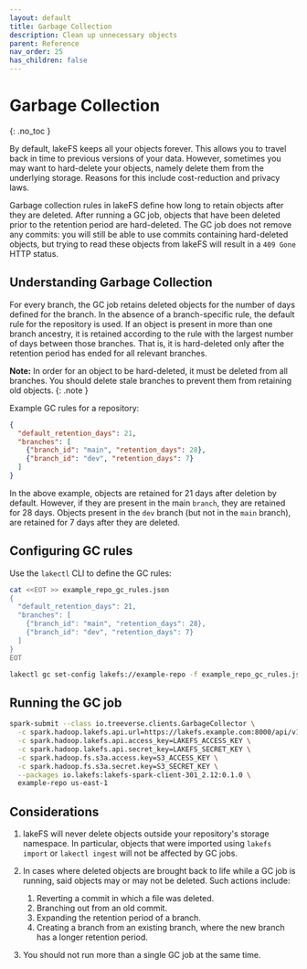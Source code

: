 ```yaml
---
layout: default
title: Garbage Collection
description: Clean up unnecessary objects
parent: Reference
nav_order: 25
has_children: false
---
```


# Garbage Collection
{: .no_toc }

By default, lakeFS keeps all your objects forever. This allows you to travel back in time to previous versions of your data.
However, sometimes you may want to hard-delete your objects, namely delete them from the underlying storage. 
Reasons for this include cost-reduction and privacy laws.

Garbage collection rules in lakeFS define how long to retain objects after they are deleted.
After running a GC job, objects that have been deleted prior to the retention period are hard-deleted.
The GC job does not remove any commits: you will still be able to use commits containing hard-deleted objects,
but trying to read these objects from lakeFS will result in a `409 Gone` HTTP status.

## Understanding Garbage Collection

For every branch, the GC job retains deleted objects for the number of days defined for the branch.
In the absence of a branch-specific rule, the default rule for the repository is used.
If an object is present in more than one branch ancestry, it is retained according to the rule with the largest number of days between those branches.
That is, it is hard-deleted only after the retention period has ended for all relevant branches.

**Note:** In order for an object to be hard-deleted, it must be deleted from all branches.
You should delete stale branches to prevent them from retaining old objects.
{: .note }

Example GC rules for a repository:
```json
{
  "default_retention_days": 21,
  "branches": [
    {"branch_id": "main", "retention_days": 28},
    {"branch_id": "dev", "retention_days": 7}
  ]
}
```

In the above example, objects are retained for 21 days after deletion by default. However, if they are present in the main `branch`, they are retained for 28 days.
Objects present in the `dev` branch (but not in the `main` branch), are retained for 7 days after they are deleted.

## Configuring GC rules

Use the `lakectl` CLI to define the GC rules: 

```bash
cat <<EOT >> example_repo_gc_rules.json
{
  "default_retention_days": 21,
  "branches": [
    {"branch_id": "main", "retention_days": 28},
    {"branch_id": "dev", "retention_days": 7}
  ]
}
EOT

lakectl gc set-config lakefs://example-repo -f example_repo_gc_rules.json 
```

## Running the GC job

```bash
spark-submit --class io.treeverse.clients.GarbageCollector \
  -c spark.hadoop.lakefs.api.url=https://lakefs.example.com:8000/api/v1  \
  -c spark.hadoop.lakefs.api.access_key=LAKEFS_ACCESS_KEY \
  -c spark.hadoop.lakefs.api.secret_key=LAKEFS_SECRET_KEY \
  -c spark.hadoop.fs.s3a.access.key=S3_ACCESS_KEY \
  -c spark.hadoop.fs.s3a.secret.key=S3_SECRET_KEY \
  --packages io.lakefs:lakefs-spark-client-301_2.12:0.1.0 \
  example-repo us-east-1
```
## Considerations
1. lakeFS will never delete objects outside your repository's storage namespace.
   In particular, objects that were imported using `lakefs import` or `lakectl ingest` will not be affected by GC jobs.
   
1. In cases where deleted objects are brought back to life while a GC job is running, said objects may or may not be
   deleted. Such actions include:
   1. Reverting a commit in which a file was deleted.
   1. Branching out from an old commit.
   1. Expanding the retention period of a branch.
   1. Creating a branch from an existing branch, where the new branch has a longer retention period.

1. You should not run more than a single GC job at the same time.
